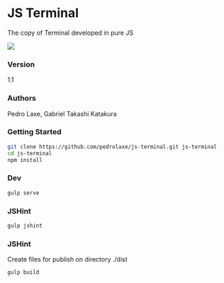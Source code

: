 # JS Terminal

The copy of Terminal developed in pure JS

![][drag]

### Version
1.1

### Authors
Pedro Laxe, Gabriel Takashi Katakura

[drag]: https://raw.githubusercontent.com/pedrolaxe/js-terminal/master/image1.jpg

### Getting Started
```bash
git clone https://github.com/pedrolaxe/js-terminal.git js-terminal
cd js-terminal
npm install
```

### Dev
```bash
gulp serve 
```

### JSHint
```bash
gulp jshint 
```

### JSHint
Create files for publish on directory ./dist

```bash
gulp build 
```
